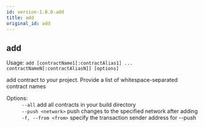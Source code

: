```yaml
---
id: version-1.0.0-add
title: add
original_id: add
---
```


<div class="cli-command"><h2 class="cli-title">add</h2><p class="cli-usage">Usage: <code>add [contractName1[:contractAlias1] ... contractNameN[:contractAliasN]] [options]</code></p><p>add contract to your project. Provide a list of whitespace-separated contract names<br/></p><dl><dt><span>Options:</span></dt><dd><div><code>--all</code> add all contracts in your build directory</div><div><code>--push &lt;network&gt;</code> push changes to the specified network after adding</div><div><code>-f, --from &lt;from&gt;</code> specify the transaction sender address for --push</div></dd></dl></div>
